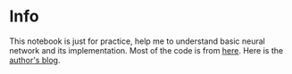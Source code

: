 # Info
This notebook is just for practice, help me to understand basic neural network and its implementation.
Most of the code is from [here](https://github.com/mnielsen/neural-networks-and-deep-learning).
Here is the [author's blog](http://neuralnetworksanddeeplearning.com/).